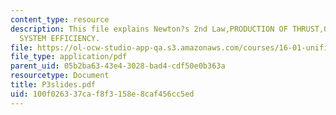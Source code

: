 ```yaml
---
content_type: resource
description: This file explains Newton?s 2nd Law,PRODUCTION OF THRUST,OVERALL PROPULSION
  SYSTEM EFFICIENCY.
file: https://ol-ocw-studio-app-qa.s3.amazonaws.com/courses/16-01-unified-engineering-i-ii-iii-iv-fall-2005-spring-2006/100f026337caf8f3158e8caf456cc5ed_P3slides.pdf
file_type: application/pdf
parent_uid: 05b2ba63-43e4-3028-bad4-cdf50e0b363a
resourcetype: Document
title: P3slides.pdf
uid: 100f0263-37ca-f8f3-158e-8caf456cc5ed
---
```

